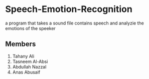 # Speech-Emotion-Recognition
a program that takes a sound file contains speech and analyzie the emotions of the speeker

## Members
1. Tahany Ali
2. Tasneem Al-Absi
3. Abdullah Nazzal
4. Anas Abusaif
